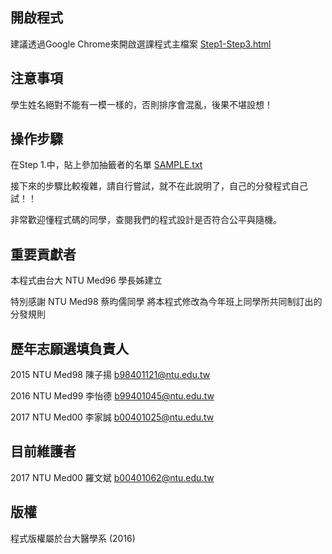 ## 開啟程式
建議透過Google Chrome來開啟選課程式主檔案 [Step1-Step3.html](Step1-Step3.html)

## 注意事項
學生姓名絕對不能有一模一樣的，否則排序會混亂，後果不堪設想！

## 操作步驟
在Step 1.中，貼上參加抽籤者的名單 [SAMPLE.txt](SAMPLE.txt)

接下來的步驟比較複雜，請自行嘗試，就不在此說明了，自己的分發程式自己試！！

非常歡迎懂程式碼的同學，查閱我們的程式設計是否符合公平與隨機。

## 重要貢獻者
本程式由台大 NTU Med96 學長姊建立

特別感謝 NTU Med98 蔡昀儒同學
將本程式修改為今年班上同學所共同制訂出的分發規則

## 歷年志願選填負責人
2015 NTU Med98 陳子揚
b98401121@ntu.edu.tw

2016 NTU Med99 李怡德
b99401045@ntu.edu.tw

2017 NTU Med00 李家誠
b00401025@ntu.edu.tw

## 目前維護者
2017 NTU Med00 羅文斌
b00401062@ntu.edu.tw

## 版權
程式版權屬於台大醫學系 (2016)

